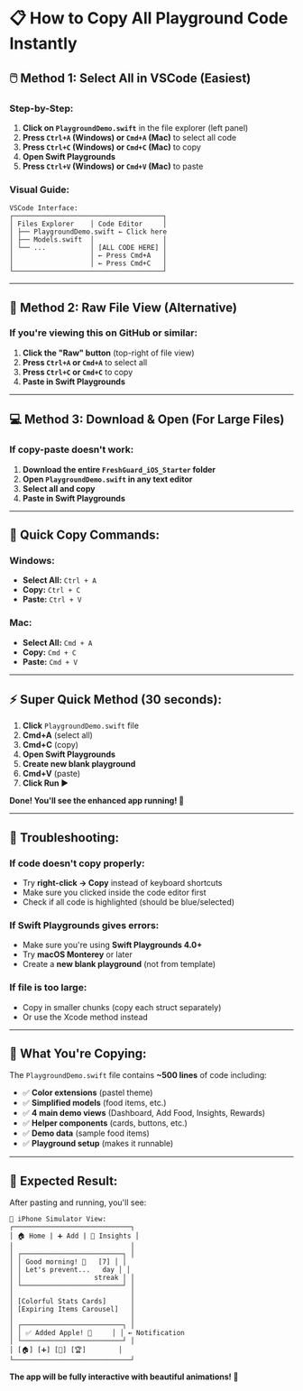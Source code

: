 # 📋 How to Copy All Playground Code Instantly

## 🖱️ **Method 1: Select All in VSCode (Easiest)**

### **Step-by-Step:**
1. **Click on `PlaygroundDemo.swift`** in the file explorer (left panel)
2. **Press `Ctrl+A` (Windows) or `Cmd+A` (Mac)** to select all code
3. **Press `Ctrl+C` (Windows) or `Cmd+C` (Mac)** to copy
4. **Open Swift Playgrounds**
5. **Press `Ctrl+V` (Windows) or `Cmd+V` (Mac)** to paste

### **Visual Guide:**
```
VSCode Interface:
┌─────────────────────────────────────┐
│ Files Explorer    │ Code Editor     │
│ ├── PlaygroundDemo.swift ← Click here
│ ├── Models.swift  │                 │
│ └── ...           │ [ALL CODE HERE] │
│                   │ ← Press Cmd+A   │
│                   │ ← Press Cmd+C   │
└─────────────────────────────────────┘
```

---

## 📱 **Method 2: Raw File View (Alternative)**

### **If you're viewing this on GitHub or similar:**
1. **Click the "Raw" button** (top-right of file view)
2. **Press `Ctrl+A` or `Cmd+A`** to select all
3. **Press `Ctrl+C` or `Cmd+C`** to copy
4. **Paste in Swift Playgrounds**

---

## 💻 **Method 3: Download & Open (For Large Files)**

### **If copy-paste doesn't work:**
1. **Download the entire `FreshGuard_iOS_Starter` folder**
2. **Open `PlaygroundDemo.swift` in any text editor**
3. **Select all and copy**
4. **Paste in Swift Playgrounds**

---

## 🚀 **Quick Copy Commands:**

### **Windows:**
- **Select All:** `Ctrl + A`
- **Copy:** `Ctrl + C`
- **Paste:** `Ctrl + V`

### **Mac:**
- **Select All:** `Cmd + A`
- **Copy:** `Cmd + C`
- **Paste:** `Cmd + V`

---

## ⚡ **Super Quick Method (30 seconds):**

1. **Click** `PlaygroundDemo.swift` file
2. **Cmd+A** (select all)
3. **Cmd+C** (copy)
4. **Open Swift Playgrounds**
5. **Create new blank playground**
6. **Cmd+V** (paste)
7. **Click Run ▶️**

**Done! You'll see the enhanced app running! 🎉**

---

## 🔧 **Troubleshooting:**

### **If code doesn't copy properly:**
- Try **right-click → Copy** instead of keyboard shortcuts
- Make sure you clicked inside the code editor first
- Check if all code is highlighted (should be blue/selected)

### **If Swift Playgrounds gives errors:**
- Make sure you're using **Swift Playgrounds 4.0+**
- Try **macOS Monterey** or later
- Create a **new blank playground** (not from template)

### **If file is too large:**
- Copy in smaller chunks (copy each struct separately)
- Or use the Xcode method instead

---

## 📝 **What You're Copying:**

The `PlaygroundDemo.swift` file contains **~500 lines** of code including:

- ✅ **Color extensions** (pastel theme)
- ✅ **Simplified models** (food items, etc.)
- ✅ **4 main demo views** (Dashboard, Add Food, Insights, Rewards)
- ✅ **Helper components** (cards, buttons, etc.)
- ✅ **Demo data** (sample food items)
- ✅ **Playground setup** (makes it runnable)

---

## 🎯 **Expected Result:**

After pasting and running, you'll see:

```
📱 iPhone Simulator View:
┌─────────────────────────────┐
│ 🏠 Home | ➕ Add | 🧠 Insights │
│                             │
│ ┌─────────────────────────┐ │
│ │ Good morning! 🌅   [7] │ │
│ │ Let's prevent...   day │ │
│ │                  streak │ │
│ └─────────────────────────┘ │
│                             │
│ [Colorful Stats Cards]      │
│ [Expiring Items Carousel]   │
│                             │
│ ┌─────────────────────────┐ │
│ │ ✅ Added Apple! 🎉     │ │ ← Notification
│ └─────────────────────────┘ │
│ [🏠] [➕] [🧠] [🏆]        │
└─────────────────────────────┘
```

**The app will be fully interactive with beautiful animations! 🌟**
